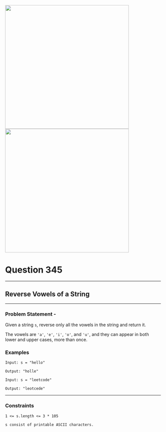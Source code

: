 <img src = 'https://awesomescreenshot.s3.amazonaws.com/image/4900480/43874955-680ffb8abd78c3413644d11fce6c463a.png?X-Amz-Algorithm=AWS4-HMAC-SHA256&X-Amz-Credential=AKIAJSCJQ2NM3XLFPVKA%2F20231028%2Fus-east-1%2Fs3%2Faws4_request&X-Amz-Date=20231028T083414Z&X-Amz-Expires=28800&X-Amz-SignedHeaders=host&X-Amz-Signature=1b8412959dcf1af4e876e7c3cc3bb846215fc5197e52bd32419c68cea8967c89' width = 400>
<img src = 'https://awesomescreenshot.s3.amazonaws.com/image/4900480/43874949-68abf5fda29a0b1b7e4dc5f84d070f88.png?X-Amz-Algorithm=AWS4-HMAC-SHA256&X-Amz-Credential=AKIAJSCJQ2NM3XLFPVKA%2F20231028%2Fus-east-1%2Fs3%2Faws4_request&X-Amz-Date=20231028T083326Z&X-Amz-Expires=28800&X-Amz-SignedHeaders=host&X-Amz-Signature=82f1f038991fb37f26e912f01a71b3fcec59a68c79c98449f98d0d5d6ca296a2' width = 400>

# Question 345
****
## Reverse Vowels of a String

****
### Problem Statement -

Given a string `s`, reverse only all the vowels in the string and return it.

The vowels are `'a'`, `'e'`, `'i'`, `'o'`, and `'u'`, and they can appear in both lower and upper cases, more than once.
### Examples
```
Input: s = "hello"

Output: "holle"
```
```
Input: s = "leetcode"

Output: "leotcede"
```

****
### Constraints
```
1 <= s.length <= 3 * 105

s consist of printable ASCII characters.
```


